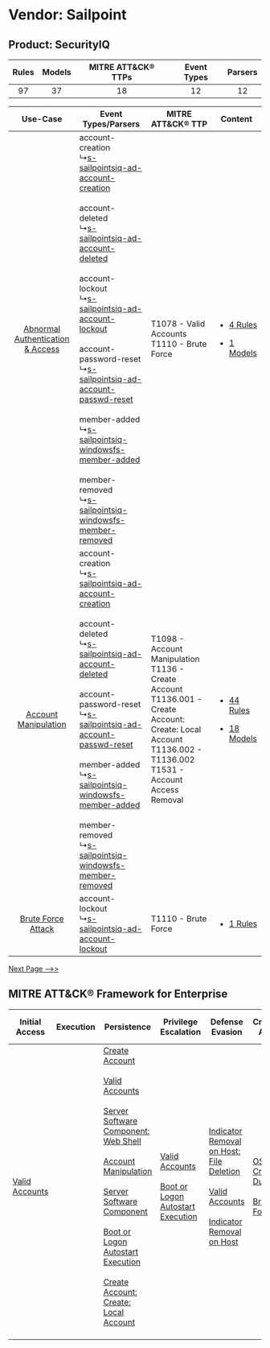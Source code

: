 Vendor: Sailpoint
=================
Product: SecurityIQ
-------------------
| Rules | Models | MITRE ATT&CK® TTPs | Event Types | Parsers |
|:-----:|:------:|:------------------:|:-----------:|:-------:|
|  97   |   37   |         18         |     12      |   12    |

|    Use-Case    | Event Types/Parsers    | MITRE ATT&CK® TTP    | Content    |
|:----:| ---- | ---- | ---- |
| [Abnormal Authentication & Access](../../../UseCases/uc_abnormal_authentication_&_access.md) |  account-creation<br> ↳[s-sailpointsiq-ad-account-creation](Ps/pC_ssailpointsiqadaccountcreation.md)<br><br> account-deleted<br> ↳[s-sailpointsiq-ad-account-deleted](Ps/pC_ssailpointsiqadaccountdeleted.md)<br><br> account-lockout<br> ↳[s-sailpointsiq-ad-account-lockout](Ps/pC_ssailpointsiqadaccountlockout.md)<br><br> account-password-reset<br> ↳[s-sailpointsiq-ad-account-passwd-reset](Ps/pC_ssailpointsiqadaccountpasswdreset.md)<br><br> member-added<br> ↳[s-sailpointsiq-windowsfs-member-added](Ps/pC_ssailpointsiqwindowsfsmemberadded.md)<br><br> member-removed<br> ↳[s-sailpointsiq-windowsfs-member-removed](Ps/pC_ssailpointsiqwindowsfsmemberremoved.md)<br> | T1078 - Valid Accounts<br>T1110 - Brute Force<br>    | [<ul><li>4 Rules</li></ul><ul><li>1 Models</li></ul>](RM/r_m_sailpoint_securityiq_Abnormal_Authentication_&_Access.md) |
|    [Account Manipulation](../../../UseCases/uc_account_manipulation.md)    |  account-creation<br> ↳[s-sailpointsiq-ad-account-creation](Ps/pC_ssailpointsiqadaccountcreation.md)<br><br> account-deleted<br> ↳[s-sailpointsiq-ad-account-deleted](Ps/pC_ssailpointsiqadaccountdeleted.md)<br><br> account-password-reset<br> ↳[s-sailpointsiq-ad-account-passwd-reset](Ps/pC_ssailpointsiqadaccountpasswdreset.md)<br><br> member-added<br> ↳[s-sailpointsiq-windowsfs-member-added](Ps/pC_ssailpointsiqwindowsfsmemberadded.md)<br><br> member-removed<br> ↳[s-sailpointsiq-windowsfs-member-removed](Ps/pC_ssailpointsiqwindowsfsmemberremoved.md)<br>    | T1098 - Account Manipulation<br>T1136 - Create Account<br>T1136.001 - Create Account: Create: Local Account<br>T1136.002 - T1136.002<br>T1531 - Account Access Removal<br> | [<ul><li>44 Rules</li></ul><ul><li>18 Models</li></ul>](RM/r_m_sailpoint_securityiq_Account_Manipulation.md)    |
|    [Brute Force Attack](../../../UseCases/uc_brute_force_attack.md)    |  account-lockout<br> ↳[s-sailpointsiq-ad-account-lockout](Ps/pC_ssailpointsiqadaccountlockout.md)<br>    | T1110 - Brute Force<br>    | [<ul><li>1 Rules</li></ul>](RM/r_m_sailpoint_securityiq_Brute_Force_Attack.md)    |
[Next Page -->>](2_ds_sailpoint_securityiq.md)

MITRE ATT&CK® Framework for Enterprise
--------------------------------------
| Initial Access                                                      | Execution | Persistence                                                                                                                                                                                                                                                                                                                                                                                                                                                                                                                                                                    | Privilege Escalation                                                                                                                                      | Defense Evasion                                                                                                                                                                                                                                    | Credential Access                                                                                                                          | Discovery                                                                         | Lateral Movement | Collection                                                            | Command and Control | Exfiltration | Impact                                                                                                                                                                                                                         |
| ------------------------------------------------------------------- | --------- | ------------------------------------------------------------------------------------------------------------------------------------------------------------------------------------------------------------------------------------------------------------------------------------------------------------------------------------------------------------------------------------------------------------------------------------------------------------------------------------------------------------------------------------------------------------------------------ | --------------------------------------------------------------------------------------------------------------------------------------------------------- | -------------------------------------------------------------------------------------------------------------------------------------------------------------------------------------------------------------------------------------------------- | ------------------------------------------------------------------------------------------------------------------------------------------ | --------------------------------------------------------------------------------- | ---------------- | --------------------------------------------------------------------- | ------------------- | ------------ | ------------------------------------------------------------------------------------------------------------------------------------------------------------------------------------------------------------------------------ |
| [Valid Accounts](https://attack.mitre.org/techniques/T1078)<br><br> |           | [Create Account](https://attack.mitre.org/techniques/T1136)<br><br>[Valid Accounts](https://attack.mitre.org/techniques/T1078)<br><br>[Server Software Component: Web Shell](https://attack.mitre.org/techniques/T1505/003)<br><br>[Account Manipulation](https://attack.mitre.org/techniques/T1098)<br><br>[Server Software Component](https://attack.mitre.org/techniques/T1505)<br><br>[Boot or Logon Autostart Execution](https://attack.mitre.org/techniques/T1547)<br><br>[Create Account: Create: Local Account](https://attack.mitre.org/techniques/T1136/001)<br><br> | [Valid Accounts](https://attack.mitre.org/techniques/T1078)<br><br>[Boot or Logon Autostart Execution](https://attack.mitre.org/techniques/T1547)<br><br> | [Indicator Removal on Host: File Deletion](https://attack.mitre.org/techniques/T1070/004)<br><br>[Valid Accounts](https://attack.mitre.org/techniques/T1078)<br><br>[Indicator Removal on Host](https://attack.mitre.org/techniques/T1070)<br><br> | [OS Credential Dumping](https://attack.mitre.org/techniques/T1003)<br><br>[Brute Force](https://attack.mitre.org/techniques/T1110)<br><br> | [File and Directory Discovery](https://attack.mitre.org/techniques/T1083)<br><br> |                  | [Email Collection](https://attack.mitre.org/techniques/T1114)<br><br> |                     |              | [Account Access Removal](https://attack.mitre.org/techniques/T1531)<br><br>[Data Destruction](https://attack.mitre.org/techniques/T1485)<br><br>[Data Encrypted for Impact](https://attack.mitre.org/techniques/T1486)<br><br> |